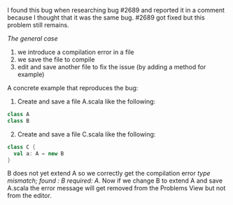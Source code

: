 I found this bug when researching bug #2689 and reported it in a comment because I thought that it was the same bug. #2689 got fixed but this problem still remains.

*The general case*
 1. we introduce a compilation error in a file
 2. we save the file to compile
 3. edit and save another file to fix the issue (by adding a method for example)

A concrete example that reproduces the bug:
 1. Create and save a file A.scala like the following:
```scala
class A
class B
```
 2. Create and save a file C.scala like the following:
```scala
class C {
  val a: A = new B
}
```

B does not yet extend A so we correctly get the compilation error *type mismatch; found : B required: A*. Now if we change B to extend A and save A.scala the error message will get removed from the Problems View but not from the editor.
